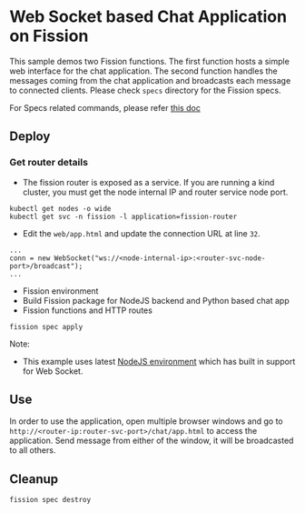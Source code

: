 # Web Socket based Chat Application on Fission

This sample demos two Fission functions.
The first function hosts a simple web interface for the chat application.
The second function handles the messages coming from the chat application and broadcasts each message to connected clients.
Please check `specs` directory for the Fission specs.

For Specs related commands, please refer [this doc](specs/README.md)

## Deploy

### Get router details

- The fission router is exposed as a service.
If you are running a kind cluster, you must get the node internal IP and router service node port.

```
kubectl get nodes -o wide
kubectl get svc -n fission -l application=fission-router
```

- Edit the `web/app.html` and update the connection URL at line `32`.

```
...
conn = new WebSocket("ws://<node-internal-ip>:<router-svc-node-port>/broadcast");
...
```

- Fission environment
- Build Fission package for NodeJS backend and Python based chat app
- Fission functions and HTTP routes

```
fission spec apply
```

Note:

- This example uses latest [NodeJS environment](https://github.com/fission/environments/tree/master/nodejs) which has built in support for Web Socket.

## Use

In order to use the application, open multiple browser windows and go to `http://<router-ip:router-svc-port>/chat/app.html` to access the application.
Send message from either of the window, it will be broadcasted to all others.

## Cleanup

```
fission spec destroy
```
